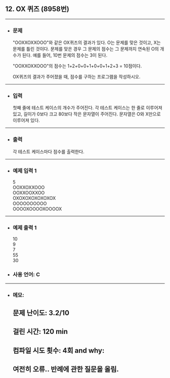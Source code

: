 ## 12. OX 퀴즈 (8958번)

---

- ### 문제
  
  "OOXXOXXOOO"와 같은 OX퀴즈의 결과가 있다. O는 문제를 맞은 것이고, X는 문제를 틀린 것이다. 문제를 맞은 경우 그 문제의 점수는 그 문제까지 연속된 O의 개수가 된다. 예를 들어, 10번 문제의 점수는 3이 된다.

  "OOXXOXXOOO"의 점수는 1+2+0+0+1+0+0+1+2+3 = 10점이다.

  OX퀴즈의 결과가 주어졌을 때, 점수를 구하는 프로그램을 작성하시오.
  
---


- ### 입력

  첫째 줄에 테스트 케이스의 개수가 주어진다. 각 테스트 케이스는 한 줄로 이루어져 있고, 길이가 0보다 크고 80보다 작은 문자열이 주어진다. 문자열은 O와 X만으로 이루어져 있다.

---

- ### 출력

  각 테스트 케이스마다 점수를 출력한다.

---

- ### 예제 입력 1 

  5  
  OOXXOXXOOO  
  OOXXOOXXOO  
  OXOXOXOXOXOXOX  
  OOOOOOOOOO  
  OOOOXOOOOXOOOOX

---

- ### 예제 출력 1 

  10  
  9  
  7  
  55  
  30

- ### 사용 언어: C

---

- ### 메모:

  ## 문제 난이도: 3.2/10
  ## 걸린 시간: 120 min
  ## 컴파일 시도 횟수: 4회 and why:
  ## 여전히 오류.. 반례에 관한 질문을 올림.
  
